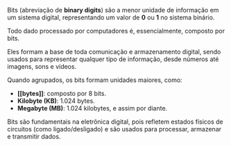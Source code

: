 Bits (abreviação de **binary digits**) são a menor unidade de informação em um sistema digital, representando um valor de **0** ou **1** no sistema binário. 

Todo dado processado por computadores é, essencialmente, composto por bits. 

Eles formam a base de toda comunicação e armazenamento digital, sendo usados para representar qualquer tipo de informação, desde números até imagens, sons e vídeos.

Quando agrupados, os bits formam unidades maiores, como:

- **[[bytes]]**: composto por 8 bits.
- **Kilobyte (KB)**: 1.024 bytes.
- **Megabyte (MB)**: 1.024 kilobytes, e assim por diante.

Bits são fundamentais na eletrônica digital, pois refletem estados físicos de circuitos (como ligado/desligado) e são usados para processar, armazenar e transmitir dados.